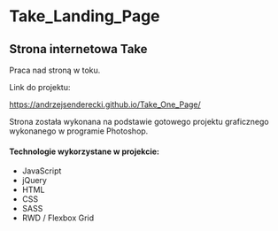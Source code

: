 # Take_Landing_Page
<h2>Strona internetowa Take</h2>

Praca nad stroną w toku.

Link do projektu:

https://andrzejsenderecki.github.io/Take_One_Page/

Strona została wykonana na podstawie gotowego projektu graficznego wykonanego w programie Photoshop. 

<h4>Technologie wykorzystane w projekcie:</h4>

- JavaScript
- jQuery
- HTML
- CSS
- SASS
- RWD / Flexbox Grid
